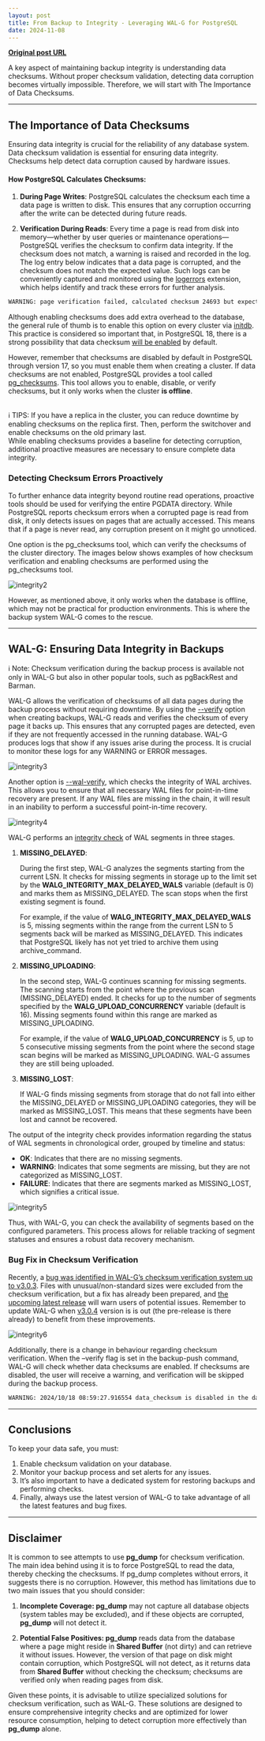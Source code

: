 ```yaml
---
layout: post
title: From Backup to Integrity - Leveraging WAL-G for PostgreSQL
date: 2024-11-08
---
```

**[Original post URL](https://dataegret.com/2024/11/from_backup_to_integrity_leveraging_wal-g_for_postgresql//)**

A key aspect of maintaining backup integrity is understanding data checksums. Without proper checksum validation, detecting data corruption becomes virtually impossible. Therefore, we will start with The Importance of Data Checksums.

<!--MORE-->

-----

## The Importance of Data Checksums
Ensuring data integrity is crucial for the reliability of any database system. Data checksum validation is essential for ensuring data integrity. Checksums help detect data corruption caused by hardware issues.

#### How PostgreSQL Calculates Checksums:
1. **During Page Writes**: PostgreSQL calculates the checksum each time a data page is written to disk. This ensures that any corruption occurring after the write can be detected during future reads.

2. **Verification During Reads**: Every time a page is read from disk into memory—whether by user queries or maintenance operations—PostgreSQL verifies the checksum to confirm data integrity.
If the checksum does not match, a warning is raised and recorded in the log. The log entry below indicates that a data page is corrupted, and the checksum does not match the expected value. Such logs can be conveniently captured and monitored using the [logerrors](https://github.com/munakoiso/logerrors) extension, which helps identify and track these errors for further analysis.

```bash 
WARNING: page verification failed, calculated checksum 24693 but expected 58183
```

Although enabling checksums does add extra overhead to the database, the general rule of thumb is to enable this option on every cluster via [initdb](https://www.postgresql.org/docs/current/app-initdb.html#APP-INITDB-DATA-CHECKSUMS). This practice is considered so important that, in PostgreSQL 18, there is a strong possibility that data checksum [will be enabled](https://www.postgresql.org/message-id/flat/CAKAnmmKwiMHik5AHmBEdf5vqzbOBbcwEPHo4-PioWeAbzwcTOQ@mail.gmail.com) by default.

However, remember that checksums are disabled by default in PostgreSQL through version 17, so you must enable them when creating a cluster. If data checksums are not enabled, PostgreSQL provides a tool called [pg_checksums](https://www.postgresql.org/docs/current/app-pgchecksums.html). This tool allows you to enable, disable, or verify checksums, but it only works when the cluster **is offline**.

<br>
ℹ️  TIPS: If you have a replica in the cluster, you can reduce downtime by enabling checksums on the replica first. Then, perform the switchover and enable checksums on the old primary last.
<br>
While enabling checksums provides a baseline for detecting corruption, additional proactive measures are necessary to ensure complete data integrity.

### Detecting Checksum Errors Proactively
To further enhance data integrity beyond routine read operations, proactive tools should be used for verifying the entire PGDATA directory. While PostgreSQL reports checksum errors when a corrupted page is read from disk, it only detects issues on pages that are actually accessed. This means that if a page is never read, any corruption present on it might go unnoticed.

One option is the pg_checksums tool, which can verify the checksums of the cluster directory. The images below shows examples of how checksum verification and enabling checksums are performed using the pg_checksums tool.


![integrity2](/assets/posts/integrity2.png)

However, as mentioned above, it only works when the database is offline, which may not be practical for production environments. This is where the backup system WAL-G comes to the rescue.

-----

## WAL-G: Ensuring Data Integrity in Backups

ℹ️ Note: Checksum verification during the backup process is available not only in WAL-G but also in other popular tools, such as pgBackRest and Barman.

WAL-G allows the verification of checksums of all data pages during the backup process without requiring downtime. By using the [--verify](https://wal-g.readthedocs.io/PostgreSQL/#page-checksums-verification) option when creating backups, WAL-G reads and verifies the checksum of every page it backs up. This ensures that any corrupted pages are detected, even if they are not frequently accessed in the running database. WAL-G produces logs that show if any issues arise during the process. It is crucial to monitor these logs for any WARNING or ERROR messages.

![integrity3](/assets/posts/integrity3.png)

Another option is [--wal-verify](https://wal-g.readthedocs.io/PostgreSQL/#wal-verify), which checks the integrity of WAL archives. This allows you to ensure that all necessary WAL files for point-in-time recovery are present. If any WAL files are missing in the chain, it will result in an inability to perform a successful point-in-time recovery.

![integrity4](/assets/posts/integrity4.png)

WAL-G performs an [integrity check](https://wal-g.readthedocs.io/PostgreSQL/#integrity) of WAL segments in three stages.

1. **MISSING_DELAYED**:

    During the first step, WAL-G analyzes the segments starting from the current LSN. It checks for missing segments in storage up to the limit set by the **WALG_INTEGRITY_MAX_DELAYED_WALS** variable (default is 0) and marks them as MISSING_DELAYED. The scan stops when the first existing segment is found.

    For example, if the value of **WALG_INTEGRITY_MAX_DELAYED_WALS** is 5, missing segments within the range from the current LSN to 5 segments back will be marked as MISSING_DELAYED. This indicates that PostgreSQL likely has not yet tried to archive them using archive_command.

2. **MISSING_UPLOADING**:

    In the second step, WAL-G continues scanning for missing segments. The scanning starts from the point where the previous scan (MISSING_DELAYED) ended. It checks for up to the number of segments specified by the **WALG_UPLOAD_CONCURRENCY** variable (default is 16). Missing segments found within this range are marked as MISSING_UPLOADING.

    For example, if the value of **WALG_UPLOAD_CONCURRENCY** is 5, up to 5 consecutive missing segments from the point where the second stage scan begins will be marked as MISSING_UPLOADING. WAL-G assumes they are still being uploaded.

3. **MISSING_LOST**:

    If WAL-G finds missing segments from storage that do not fall into either the MISSING_DELAYED or MISSING_UPLOADING categories, they will be marked as MISSING_LOST. This means that these segments have been lost and cannot be recovered.

The output of the integrity check provides information regarding the status of WAL segments in chronological order, grouped by timeline and status:
 - **OK**: Indicates that there are no missing segments.
 - **WARNING**: Indicates that some segments are missing, but they are not categorized as MISSING_LOST.
 - **FAILURE**: Indicates that there are segments marked as MISSING_LOST, which signifies a critical issue.

![integrity5](/assets/posts/integrity5.png)

Thus, with WAL-G, you can check the availability of segments based on the configured parameters. This process allows for reliable tracking of segment statuses and ensures a robust data recovery mechanism.


### Bug Fix in Checksum Verification

Recently, a [bug was identified in WAL-G’s checksum verification system up to v3.0.3](https://github.com/wal-g/wal-g/issues/1140). Files with unusual/non-standard sizes were excluded from the checksum verification, but a fix has already been prepared, and [the upcoming latest release](https://github.com/wal-g/wal-g/releases/) will warn users of potential issues. Remember to update WAL-G when [v3.0.4](https://github.com/wal-g/wal-g/releases/tag/v3.0.4) version is is out (the pre-release is there already) to benefit from these improvements.

![integrity6](/assets/posts/integrity6.png)

Additionally, there is a change in behaviour regarding checksum verification. When the –verify flag is set in the backup-push command, WAL-G will check whether data checksums are enabled. If checksums are disabled, the user will receive a warning, and verification will be skipped during the backup process.

```bash
WARNING: 2024/10/18 08:59:27.916554 data_checksum is disabled in the database.Skipping checksum validation, which may result in undetected data corruption.
```

-----

## Conclusions
To keep your data safe, you must:
1. Enable checksum validation on your database.
2. Monitor your backup process and set alerts for any issues.
3. It’s also important to have a dedicated system for restoring backups and performing checks.
4. Finally, always use the latest version of WAL-G to take advantage of all the latest features and bug fixes.

-----

## Disclaimer
It is common to see attempts to use **pg_dump** for checksum verification. The main idea behind using it is to force PostgreSQL to read the data, thereby checking the checksums. If pg_dump completes without errors, it suggests there is no corruption. However, this method has limitations due to two main issues that you should consider:

1. **Incomplete Coverage: pg_dump** may not capture all database objects (system tables may be excluded), and if these objects are corrupted, **pg_dump** will not detect it.

2. **Potential False Positives: pg_dump** reads data from the database where a page might reside in **Shared Buffer** (not dirty) and can retrieve it without issues. However, the version of that page on disk might contain corruption, which PostgreSQL will not detect, as it returns data from **Shared Buffer** without checking the checksum; checksums are verified only when reading pages from disk.

Given these points, it is advisable to utilize specialized solutions for checksum verification, such as WAL-G. These solutions are designed to ensure comprehensive integrity checks and are optimized for lower resource consumption, helping to detect corruption more effectively than **pg_dump** alone.